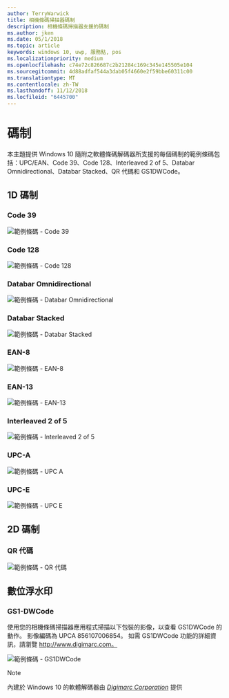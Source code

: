 ```yaml
---
author: TerryWarwick
title: 相機條碼掃描器碼制
description: 相機條碼掃描器支援的碼制
ms.author: jken
ms.date: 05/1/2018
ms.topic: article
keywords: windows 10, uwp, 服務點, pos
ms.localizationpriority: medium
ms.openlocfilehash: c74e72c826687c2b21284c169c345e145505e104
ms.sourcegitcommit: 4d88adfaf544a3dab05f4660e2f59bbe60311c00
ms.translationtype: MT
ms.contentlocale: zh-TW
ms.lasthandoff: 11/12/2018
ms.locfileid: "6445700"
---
```

# <a name="symbologies"></a>碼制
本主題提供 Windows 10 隨附之軟體條碼解碼器所支援的每個碼制的範例條碼包括：UPC/EAN、Code 39、Code 128、Interleaved 2 of 5、Databar Omnidirectional、Databar Stacked、QR 代碼和 GS1DWCode。

## <a name="1d-symbologies"></a>1D 碼制

### <a name="code-39"></a>Code 39
![範例條碼 - Code 39](images/pos/sample-barcode-code39.png)

### <a name="code-128"></a>Code 128
![範例條碼 - Code 128](images/pos/sample-barcode-code128.png)

### <a name="databar-omnidirectional"></a>Databar Omnidirectional
![範例條碼 - Databar Omnidirectional](images/pos/sample-barcode-databar-omnidirectional.png) 
### <a name="databar-stacked"></a>Databar Stacked
![範例條碼 - Databar Stacked](images/pos/sample-barcode-databar-stacked.png)

### <a name="ean-8"></a>EAN-8
![範例條碼 - EAN-8](images/pos/sample-barcode-ean8.png)

### <a name="ean-13"></a>EAN-13
![範例條碼 - EAN-13](images/pos/sample-barcode-ean13.png)

### <a name="interleaved-2-of-5"></a>Interleaved 2 of 5
![範例條碼 - Interleaved 2 of 5](images/pos/sample-barcode-interleaved-2-of-5.png)

### <a name="upc-a"></a>UPC-A
![範例條碼 - UPC A](images/pos/sample-barcode-upca.png)

### <a name="upc-e"></a>UPC-E
![範例條碼 - UPC E](images/pos/sample-barcode-upce.png)

## <a name="2d-symbologies"></a>2D 碼制
### <a name="qr-code"></a>QR 代碼
![範例條碼 - QR 代碼](images/pos/sample-barcode-qrcode.png)

## <a name="digital-watermark"></a>數位浮水印
### <a name="gs1-dwcode"></a>GS1-DWCode

使用您的相機條碼掃描器應用程式掃描以下包裝的影像，以查看 GS1DWCode 的動作。  影像編碼為 UPCA 856107006854。  如需 GS1DWCode 功能的詳細資訊，請瀏覽 http://www.digimarc.com。

![範例條碼 - GS1DWCode](images/pos/rice-box-v7.jpg)

> [!NOTE]
> 內建於 Windows 10 的軟體解碼器由 [*Digimarc Corporation*](https://www.digimarc.com/) 提供
